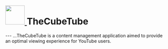 <h1>
  <a href="https://thecubetube.com" target="_blank">
    <img src="https://thecubetube.com/assets/images/ctube_logo.png" height="60">
  </a>
  TheCubeTube
</h1>
---
...TheCubeTube is a content management application aimed to provide an optimal viewing experience for YouTube users.
